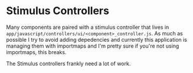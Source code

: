 # Stimulus Controllers

Many components are paired with a stimulus controller that lives in
`app/javascript/controllers/ui/<component>_controller.js`. As much as possible I try to avoid adding
depedencies and currently this application is managing them with importmaps and I'm pretty sure if
you're not using importmaps, this breaks.

The Stimulus controllers frankly need a lot of work.
